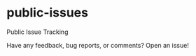 public-issues
=============

Public Issue Tracking

Have any feedback, bug reports, or comments? Open an issue!
